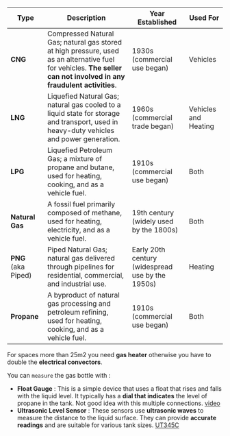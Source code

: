 | **Type**         | **Description**                                                                 | **Year Established** | **Used For**                |
|------------------|---------------------------------------------------------------------------------|----------------------|-----------------------------|
| **CNG**          | Compressed Natural Gas; natural gas stored at high pressure, used as an alternative fuel for vehicles. **The seller can not involved in any fraudulent activities**. | 1930s (commercial use began) | Vehicles                    |
| **LNG**          | Liquefied Natural Gas; natural gas cooled to a liquid state for storage and transport, used in heavy-duty vehicles and power generation. | 1960s (commercial trade began) | Vehicles and Heating        |
| **LPG**          | Liquefied Petroleum Gas; a mixture of propane and butane, used for heating, cooking, and as a vehicle fuel. | 1910s (commercial use began) | Both                        |
| **Natural Gas**  | A fossil fuel primarily composed of methane, used for heating, electricity, and as a vehicle fuel. | 19th century (widely used by the 1800s) | Both                        |
| **PNG** (aka Piped)         | Piped Natural Gas; natural gas delivered through pipelines for residential, commercial, and industrial use. | Early 20th century (widespread use by the 1950s) | Heating                     |
| **Propane**      | A byproduct of natural gas processing and petroleum refining, used for heating, cooking, and as a vehicle fuel. | 1910s (commercial use began) | Both                        |  

For spaces more than 25m2 you need **gas heater** otherwise you have to double the **electrical convectors**.  

You can `measure` the gas bottle with :
 * **Float Gauge** : This is a simple device that uses a float that rises and falls with the liquid level. It typically has a **dial that indicates** the level of propane in the tank. Not good idea with this multiple connections. [video](https://www.youtube.com/watch?v=8i8KEFBX98Y)
 * **Ultrasonic Level Sensor** : These sensors use **ultrasonic waves** to measure the distance to the liquid surface. They can provide **accurate readings** and are suitable for various tank sizes. [UT345C](https://meters.uni-trend.com/product/ut345c/)